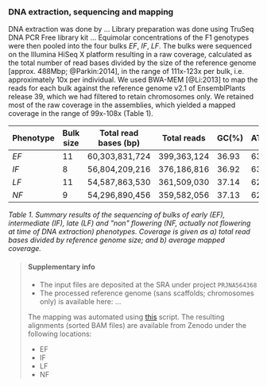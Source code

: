 ### DNA extraction, sequencing and mapping

DNA extraction was done by ...
Library preparation was done using TruSeq DNA PCR Free library kit ...
Equimolar concentrations of the F1 genotypes were then pooled into the four bulks _EF_, _IF_, _LF_.
The bulks were sequenced on the Illumina HiSeq X platform resulting in a raw coverage, calculated as 
the total number of read bases divided by the size of the reference genome [approx. 488Mbp; @Parkin:2014], in the 
range of 111x-123x per bulk, i.e. approximately 10x per individual. We used BWA-MEM [@Li:2013] to map the reads 
for each bulk against the reference genome v2.1 of EnsemblPlants release 39, which we had filtered to retain 
chromosomes only. We retained most of the raw coverage in the assemblies, which yielded a mapped coverage in the
range of 99x-108x (Table 1).

| Phenotype | Bulk size | Total read bases (bp) | Total reads | GC(%) | AT(%) | Q20(%) | Q30(%) | Coverage a, b |
|-----------|-----------|-----------------------|-------------|-------|-------|--------|--------|---------------|
| _EF_      | 11        | 60,303,831,724        | 399,363,124 | 36.93 | 63.07 | 95.02  | 89.25  | 123, 108      |
| _IF_      | 8         | 56,804,209,216        | 376,186,816 | 36.92 | 63.08 | 94.84  | 88.94  | 116, 103      |
| _LF_      | 11        | 54,587,863,530        | 361,509,030 | 37.14 | 62.86 | 96.00  | 91.34  | 112, 100      |
| _NF_      | 9         | 54,296,890,456        | 359,582,056 | 37.13 | 62.87 | 96.84  | 92.81  | 111, 99       |

_Table 1. Summary results of the sequencing of bulks of early (_EF_), intermediate (_IF_), late (_LF_) and
"non" flowering (_NF_, actually not flowering at time of DNA extraction) phenotypes. Coverage is given as
a) total read bases divided by reference genome size; and b) average mapped coverage._

> #### Supplementary info
> - The input files are deposited at the SRA under project `PRJNA564368`
> - The processed reference genome (sans scaffolds; chromosomes only) is available here: ...
>
> The mapping was automated using 
> [this](https://github.com/naturalis/brassica-snps/blob/befae9d034f84dd1e124cf80ce639e88b8501baa/script/bwa.sh)
> script. The resulting alignments (sorted BAM files) are available from Zenodo under the following locations:
> - EF
> - IF
> - LF
> - NF
